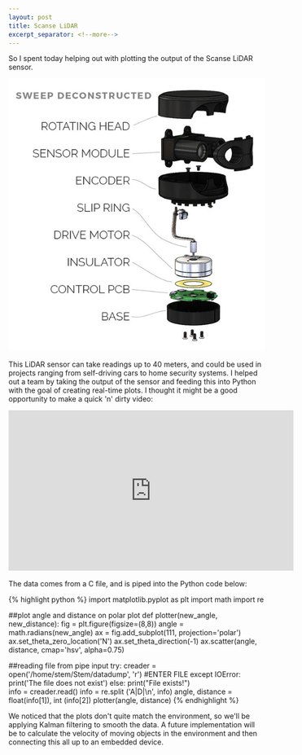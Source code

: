 ```yaml
---
layout: post
title: Scanse LiDAR
excerpt_separator: <!--more-->
---
```


So I spent today helping out with plotting the output of the Scanse LiDAR sensor.<!--more-->

![Sensor](/images/Lidar.jpg)

This LiDAR sensor can take readings up to 40 meters, and could be used in projects ranging from self-driving cars to home security systems.
I helped out a team by taking the output of the sensor and feeding this into Python with the goal of creating real-time plots. 
I thought it might be a good opportunity to make a quick 'n' dirty video:

<iframe width="560" height="315" src="https://www.youtube.com/embed/oAFNRyCmBFI" frameborder="0" allow="autoplay; encrypted-media" allowfullscreen></iframe>

The data comes from a C file, and is piped into the Python code below:

{% highlight python %}
import matplotlib.pyplot as plt
import math
import re


##plot angle and distance on polar plot
def plotter(new_angle, new_distance): 
    fig = plt.figure(figsize=(8,8))
    angle = math.radians(new_angle)
    ax = fig.add_subplot(111, projection='polar')
    ax.set_theta_zero_location('N')
    ax.set_theta_direction(-1)
    ax.scatter(angle, distance, cmap='hsv', alpha=0.75)
    
##reading file from pipe input
try:
    creader = open('/home/stem/Stem/datadump', 'r') #ENTER FILE
except IOError:
    print('The file does not exist')
else:
    print("File exists!")    
    info = creader.read()
    info = re.split ('A|D|\n', info)
    angle, distance = float(info[1]), int (info[2])
    plotter(angle, distance)
{% endhighlight %}

We noticed that the plots don't quite match the environment, so we'll be applying Kalman filtering to smooth the data. 
A future implementation will be to calculate the velocity of moving objects in the environment and then connecting this all up to an embedded device.
